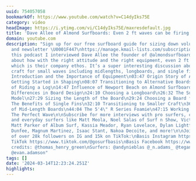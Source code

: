 ```yaml
---
uuid: 754057058
bookmarkOf: https://www.youtube.com/watch?v=C14dyIks75E
category: video
headImage: https://i.ytimg.com/vi/C14dyIks75E/maxresdefault.jpg
title: 'Dave Allee of Almond Surfboards: Even 2 ft waves can be firing'
domain: youtube.com
description: "Sign up for our free surfboard guide for sizing down volume, video library,
  and newsletter \U0001F447\nhttps://manage.kmail-lists.com/subscriptions/subscribe?a=Xv9b5L&g=W2pNT4\n\nIn
  this podcast I interviewed Dave Allee the founder of @almondsurfboards and talked
  about how with the right attitude and the right equipment, even 2 ft can be firing,
  which is their company ethos. It’s a super interesting discussion about the right
  craft for small waves including midlengths, longboards, and single fins.\n\nChapters\n00:00
  Introduction and the Importance of Equipment\n03:47 Origin Story of Almond Surfboards\n05:45
  Getting Started in Shaping\n08:07 Transitioning to Alternative Boards\n10:03 Benefits
  of Riding a Log\n14:47 Influence of Newport Beach on Almond Surfboards\n21:45 Regional
  Differences in Board Design\n24:10 Choosing a Longboard\n26:32 The Surf Nice Longboard
  Model\n27:29 Sizing the Length of the Board\n29:24 Choosing a Board for Beginners\n31:19
  The Benefits of Single Fins\n32:10 Transitioning to Smaller Craft\n36:00 The Philosophy
  of Mid-Length Boards\n44:04 The 5'4\" R Series Foamie\n47:15 Working with Andy Nieblas\n51:05
  The Perfect Wave\n\nSubscribe for more interviews with pro surfers, coaches, shapers,
  and everyday surfers like Matt Meola, Noel Salas of Surf n Show, Victor Bernardo,
  Matt Parker of Album Surf, Kassia Meador, Ryan Lovelace, Dylan Lightfoot, Derek
  Dunfee, Magnum Martinez, Isaac Stant, Nakoa Decoite, and more!\n\nJoin our community
  of over 28k followers on IG and 15k on TikTok:\nBasis Instagram https://www.instagram.com/gosurfbasis/\nBasis
  TikTok https://www.tiktok.com/@gosurfbasis\nBasis Facebook https://www.facebook.com/gosurfbasis/\n\nThumbnail
  credits: @thomas_henry_green\nSurfers: @andynieblas @_n.adams_ @tegan_gainan @drewmeseck\n\U0001F3A5:
  @evan.adamson"
tags: []
date: '2024-03-14T12:23:24.251Z'
highlights:
---
```




